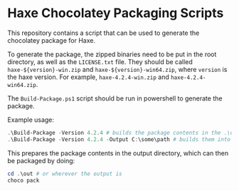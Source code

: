 # Haxe Chocolatey Packaging Scripts

This repository contains a script that can be used to generate the chocolatey package for Haxe.

To generate the package, the zipped binaries need to be put in the root directory, as well as the `LICENSE.txt` file. They should be called `haxe-${version}-win.zip` and `haxe-${version}-win64.zip`, where `version` is the haxe version. For example, `haxe-4.2.4-win.zip` and `haxe-4.2.4-win64.zip`.

The `Build-Package.ps1` script should be run in powershell to generate the package.

Example usage:

```powershell
.\Build-Package -Version 4.2.4 # builds the package contents in the .\out directory
.\Build-Package -Version 4.2.4 -Output C:\some\path # builds them into the specified directory
```

This prepares the package contents in the output directory, which can then be packaged by doing:

```powershell
cd .\out # or wherever the output is
choco pack
```
